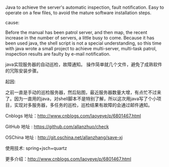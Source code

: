 Java to achieve the server's automatic inspection, fault notification. Easy to operate on a few files, to avoid the mature software installation steps.

cause:

Before the manual has been patrol server, and then map, the recent increase in the number of servers, a little busy to come. Because it has been used java, the shell script is not a special understanding, so this time with java wrote a small project to achieve multi-server, multi-task patrol, inspection results are faulty by e-mail notification.

java实现服务器的自动巡检，故障通知。
操作简单就几个文件，避免了成熟软件的冗陈安装步骤。

起因:

之前一直是手动的巡检服务器，然后贴图，最近服务器数量大增，有点忙不过来了。因为一直用的java，对shell脚本不是特别了解，所以这次用java写了个小项目，实现对多服务器，多任务的巡检，巡检结果有故障的会通过邮件通知。

Cnblogs 地址：http://www.cnblogs.com/laoyeye/p/6801467.html

GitHub 地址 : https://github.com/allanzhuo/check

OSChina 地址 : http://git.oschina.net/allanzhang/save-xj

使用技术:
spring+jsch+quartz

更多介绍：http://www.cnblogs.com/laoyeye/p/6801467.html
